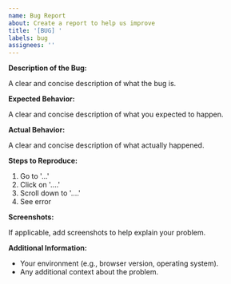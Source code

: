 ```yaml
---
name: Bug Report
about: Create a report to help us improve
title: '[BUG] '
labels: bug
assignees: ''
---
```


**Description of the Bug:**

A clear and concise description of what the bug is.

**Expected Behavior:**

A clear and concise description of what you expected to happen.

**Actual Behavior:**

A clear and concise description of what actually happened.

**Steps to Reproduce:**

1. Go to '...'
2. Click on '....'
3. Scroll down to '....'
4. See error

**Screenshots:**

If applicable, add screenshots to help explain your problem.

**Additional Information:**

- Your environment (e.g., browser version, operating system).
- Any additional context about the problem.
